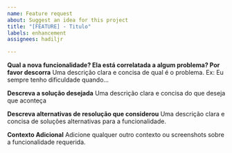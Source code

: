 ```yaml
---
name: Feature request
about: Suggest an idea for this project
title: "[FEATURE] - Titulo"
labels: enhancement
assignees: hadiljr

---
```


**Qual a nova funcionalidade? Ela está correlatada a algum problema? Por favor descorra**
Uma descrição clara e concisa de qual é o problema. Ex: Eu sempre tenho dificuldade quando...

**Descreva a solução desejada**
Uma descrição clara e concisa do que deseja que aconteça

**Descreva alternativas de resolução que considerou**
Uma descrição clara e concisa de soluções alternativas para a funcionalidade.

**Contexto Adicional**
Adicione qualquer outro contexto ou screenshots sobre a funcionalidade requerida.
